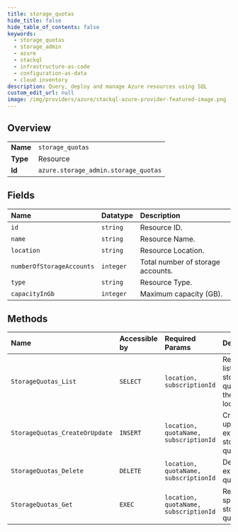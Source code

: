 ```yaml
---
title: storage_quotas
hide_title: false
hide_table_of_contents: false
keywords:
  - storage_quotas
  - storage_admin
  - azure    
  - stackql
  - infrastructure-as-code
  - configuration-as-data
  - cloud inventory
description: Query, deploy and manage Azure resources using SQL
custom_edit_url: null
image: /img/providers/azure/stackql-azure-provider-featured-image.png
---
```

  
    

## Overview
<table><tbody>
<tr><td><b>Name</b></td><td><code>storage_quotas</code></td></tr>
<tr><td><b>Type</b></td><td>Resource</td></tr>
<tr><td><b>Id</b></td><td><code>azure.storage_admin.storage_quotas</code></td></tr>
</tbody></table>

## Fields
| Name | Datatype | Description |
|:-----|:---------|:------------|
| `id` | `string` | Resource ID. |
| `name` | `string` | Resource Name. |
| `location` | `string` | Resource Location. |
| `numberOfStorageAccounts` | `integer` | Total number of storage accounts. |
| `type` | `string` | Resource Type. |
| `capacityInGb` | `integer` | Maximum capacity (GB). |
## Methods
| Name | Accessible by | Required Params | Description |
|:-----|:--------------|:----------------|:------------|
| `StorageQuotas_List` | `SELECT` | `location, subscriptionId` | Returns a list of storage quotas at the given location. |
| `StorageQuotas_CreateOrUpdate` | `INSERT` | `location, quotaName, subscriptionId` | Create or update an existing storage quota. |
| `StorageQuotas_Delete` | `DELETE` | `location, quotaName, subscriptionId` | Delete an existing quota |
| `StorageQuotas_Get` | `EXEC` | `location, quotaName, subscriptionId` | Returns the specified storage quota. |
